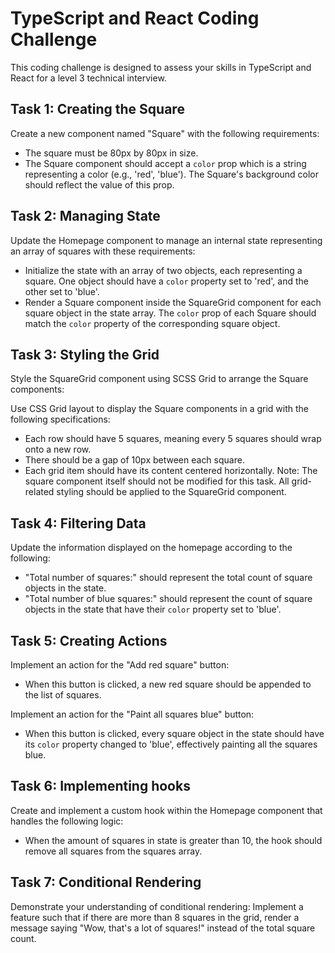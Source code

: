 # TypeScript and React Coding Challenge

This coding challenge is designed to assess your skills in TypeScript and React for a level 3 technical interview.

## Task 1: Creating the Square

Create a new component named "Square" with the following requirements:

- The square must be 80px by 80px in size.
- The Square component should accept a `color` prop which is a string representing a color (e.g., 'red', 'blue'). The Square's background color should reflect the value of this prop.

## Task 2: Managing State

Update the Homepage component to manage an internal state representing an array of squares with these requirements:

- Initialize the state with an array of two objects, each representing a square. One object should have a `color` property set to 'red', and the other set to 'blue'.
- Render a Square component inside the SquareGrid component for each square object in the state array. The `color` prop of each Square should match the `color` property of the corresponding square object.

## Task 3: Styling the Grid
Style the SquareGrid component using SCSS Grid to arrange the Square components:

Use CSS Grid layout to display the Square components in a grid with the following specifications:
- Each row should have 5 squares, meaning every 5 squares should wrap onto a new row.
- There should be a gap of 10px between each square.
- Each grid item should have its content centered horizontally.
Note: The square component itself should not be modified for this task. All grid-related styling should be applied to the SquareGrid component.

## Task 4: Filtering Data

Update the information displayed on the homepage according to the following:

- "Total number of squares:" should represent the total count of square objects in the state.
- "Total number of blue squares:" should represent the count of square objects in the state that have their `color` property set to 'blue'.

## Task 5: Creating Actions

Implement an action for the "Add red square" button:

- When this button is clicked, a new red square should be appended to the list of squares.

Implement an action for the "Paint all squares blue" button:

- When this button is clicked, every square object in the state should have its `color` property changed to 'blue', effectively painting all the squares blue.

## Task 6: Implementing hooks

Create and implement a custom hook within the Homepage component that handles the following logic:

- When the amount of squares in state is greater than 10, the hook should remove all squares from the squares array.

## Task 7: Conditional Rendering
Demonstrate your understanding of conditional rendering:
Implement a feature such that if there are more than 8 squares in the grid, render a message saying "Wow, that's a lot of squares!" instead of the total square count.

